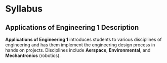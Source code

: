 # Syllabus

## Applications of Engineering 1 Description

**Applications of Engineering 1** introduces students to various disciplines of engineering and has them implement the engineering design process in hands on projects. Disciplines include **Aerspace**, **Environmental**, and **Mechantronics** (robotics). 


